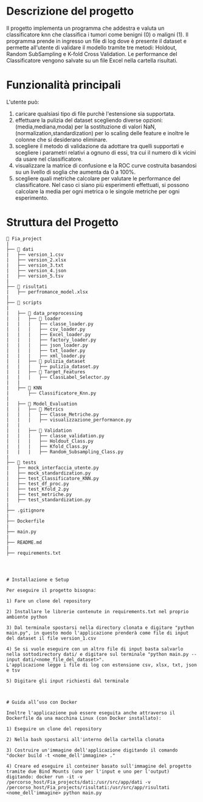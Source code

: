 

# Descrizione del progetto
Il progetto implementa un programma che addestra e valuta un classificatore knn che classifica i tumori come benigni (0) o maligni (1). Il programma prende in ingresso un file di log dove è presente il dataset e permette all'utente di validare il modello tramite tre metodi: Holdout, Random SubSampling e K-fold Cross Validation. Le performance del Classificatore vengono salvate su un file Excel nella cartella risultati.


# Funzionalità principali
L'utente può:
1) caricare qualsiasi tipo di file purchè l'estensione sia supportata. 
2) effettuare la pulizia del dataset scegliendo diverse opzioni:(media,mediana,moda) per la        sostituzione di valori NaN, (normalization,standardization) per lo scaling delle feature e inoltre le colonne che si desiderano eliminare.
3) scegliere il metodo di validazione da adottare tra quelli supportati e scegliere i parametri relativi a ognuno di essi, tra cui il numero di k vicini da usare nel classificatore.
4) visualizzare la matrice di confusione e la ROC curve costruita basandosi su un livello di soglia che aumenta da 0 a 100%.
5) scegliere quali metriche calcolare per valutare le performance del classificatore. Nel caso ci siano più esperimenti effettuati, si possono calcolare la media per ogni metrica o le singole metriche per ogni esperimento. 



# Struttura del Progetto
```plaintext  
📂 Fia_project
|
├── 📂 dati
|   ├── version_1.csv
|   ├── version_2.xlsx
|   ├── version_3.txt
|   ├── version_4.json
|   ├── version_5.tsv
|
├── 📂 risultati
|   ├── perfromance_model.xlsx
|
├── 📂 scripts
|
|   ├── 📂 data_preprocessing 
|   |   ├── 📂 loader
|   |   |   ├── classe_loader.py
|   |   |   ├── csv_loader.py
|   |   |   ├── Excel_loader.py
|   |   |   ├── factory_loader.py
|   |   |   ├── json_loader.py
|   |   |   ├── txt_loader.py
|   |   |   ├── xml_loader.py
|   |   ├── 📂 pulizia_dataset
|   |   |   ├── pulizia_dataset.py
|   |   ├── 📂 Target_Features
|   |   |   ├── ClassLabel_Selector.py
|   |   
|   ├── 📂 KNN
|       ├── Classificatore_Knn.py
|
|   ├── 📂 Model_Evaluation
|   |   ├── 📂 Metrics
|   |   |   ├── Classe_Metriche.py
|   |   |   ├── visualizzazione_performance.py
|   |   
|   |   ├── 📂 Validation
|   |   |   ├── classe_validation.py
|   |   |   ├── Holdout_Class.py
|   |   |   ├── Kfold_Class.py
|   |   |   ├── Random_Subsampling_Class.py 
|
├── 📂 tests
|   ├── mock_interfaccia_utente.py
|   ├── mock_standardization.py
|   ├── test_Classificatore_KNN.py
|   ├── test_df_proc.py
|   ├── test_Kfold_2.py
|   ├── test_metriche.py
|   ├── test_standardization.py
|
├── .gitignore
|
├── Dockerfile
|
├── main.py
|
├── README.md
|
├── requirements.txt

 


# Installazione e Setup

Per eseguire il progetto bisogna:

1) Fare un clone del repository

2) Installare le librerie contenute in requirements.txt nel proprio ambiente python

3) Dal terminale spostarsi nella directory clonata e digitare "python main.py", in questo modo l'applicazione prenderà come file di input del dataset il file version_1.csv

4) Se si vuole eseguire con un altro file di input basta salvarlo nella sottodirectory dati/ e digitare sul terminale "python main.py --input dati/<nome_file_del_dataset>".
L'applicazione legge i file di log con estensione csv, xlsx, txt, json e tsv

5) Digitare gli input richiesti dal terminale



# Guida all’uso con Docker

Inoltre l'applicazione può essere eseguita anche attraverso il Dockerfile da una macchina Linux (con Docker installato):

1) Eseguire un clone del repository

2) Nella bash spostarsi all'interno della cartella clonata

3) Costruire un'immagine dell'applicazione digitando il comando "docker build -t <nome_dell'immagine> ." 

4) Creare ed eseguire il conteiner basato sull'immagine del progetto tramite due Bind Mounts (uno per l'input e uno per l'output) digitando: docker run -it -v /percorso_host/Fia_projects/dati:/usr/src/app/dati -v /percorso_host/Fia_projects/risultati:/usr/src/app/risultati <nome_dell'immagine> python main.py



